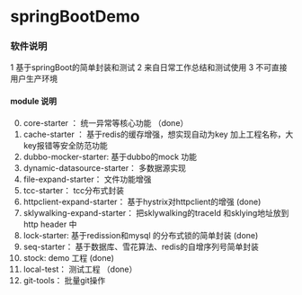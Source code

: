 # springBootDemo

### 软件说明
1 基于springBoot的简单封装和测试
2 来自日常工作总结和测试使用
3 不可直接用户生产环境

#### module 说明

0.  core-starter ： 统一异常等核心功能 （done）
2.  cache-starter ： 基于redis的缓存增强，想实现自动为key 加上工程名称，大key报错等安全防范功能
3.  dubbo-mocker-starter:  基于dubbo的mock 功能
4.  dynamic-datasource-starter： 多数据源实现
5.  file-expand-starter： 文件功能增强
6.  tcc-starter： tcc分布式封装
7.  httpclient-expand-starter： 基于hystrix对httpclient的增强  (done)
8.  sklywalking-expand-starter： 把sklywalking的traceId 和sklying地址放到http header 中
9.  lock-starter: 基于redission和mysql 的分布式锁的简单封装  (done)
10. seq-starter： 基于数据库、雪花算法、redis的自增序列号简单封装
11. stock: demo 工程  (done)
12. local-test： 测试工程  （done）
13. git-tools： 批量git操作



